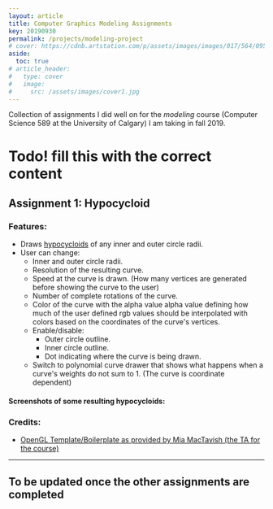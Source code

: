 ```yaml
---
layout: article
title: Computer Graphics Modeling Assignments
key: 20190930
permalink: /projects/modeling-project
# cover: https://cdnb.artstation.com/p/assets/images/images/017/564/095/large/sebastian-kopacz-template-2019-04-28-20-12-27.jpg?1556505732
aside:
  toc: true
# article_header:
#   type: cover
#   image:
#     src: /assets/images/cover1.jpg
---
```


Collection of assignments I did well on for the _modeling_ course (Computer Science 589 at the University of Calgary) I am taking in fall 2019.

<!--more-->

# Todo! fill this with the correct content

<!-- ##### Links to additional images on my ArtStation:
- [Test for BVH vs KD trees in PBRT](https://www.artstation.com/artwork/N5gAaP)
- [Polygonal apertures in PBRT](https://www.artstation.com/artwork/A960v5)
- [Deferred rendering in OpenGL](https://www.artstation.com/artwork/nQvA2X)
- [SSAO in OpenGL](https://www.artstation.com/artwork/RYgAXy) -->

<!-- ##### Link to source code: -->
<!-- - [GitHub](https://github.com/Beskamir/Intro-to-Computer-Graphics) -->

<!-- --- -->
## Assignment 1: Hypocycloid

### Features: 
- Draws [hypocycloids](https://en.wikipedia.org/wiki/Hypocycloid) of any inner and outer circle radii.
- User can change:
   - Inner and outer circle radii.
   - Resolution of the resulting curve.
   - Speed at the curve is drawn. (How many vertices are generated before showing the curve to the user)
   - Number of complete rotations of the curve.
   - Color of the curve with the alpha value alpha value defining how much of the user defined rgb values should be interpolated with colors based on the coordinates of the curve's vertices.
   - Enable/disable:
      - Outer circle outline.
      - Inner circle outline.
      - Dot indicating where the curve is being drawn.
   - Switch to polynomial curve drawer that shows what happens when a curve's weights do not sum to 1. (The curve is coordinate dependent)

#### Screenshots of some resulting hypocycloids: 
<!-- <img src="https://cdna.artstation.com/p/assets/images/images/017/563/130/large/sebastian-kopacz-as-test.jpg?1556498758" width="800" />
<img src="https://cdna.artstation.com/p/assets/images/images/017/563/130/large/sebastian-kopacz-as-test.jpg?1556498758" width="800" />
<img src="https://cdna.artstation.com/p/assets/images/images/017/563/130/large/sebastian-kopacz-as-test.jpg?1556498758" width="800" />
<img src="https://cdna.artstation.com/p/assets/images/images/017/563/130/large/sebastian-kopacz-as-test.jpg?1556498758" width="800" /> -->


### Credits:
- [OpenGL Template/Boilerplate as provided by Mia MacTavish (the TA for the course)](https://pages.cpsc.ucalgary.ca/~mmactavi/589/)

---

## To be updated once the other assignments are completed

